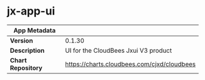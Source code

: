 # jx-app-ui

|App Metadata||
|---|---|
| **Version** | 0.1.30 |
| **Description** | UI for the CloudBees Jxui V3 product |
| **Chart Repository** | https://charts.cloudbees.com/cjxd/cloudbees |
